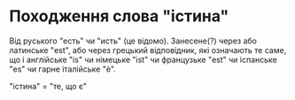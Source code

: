 # Походження слова "істина"

Від руського "есть" чи "исть" (це відомо). Занесене(?) через або латинське "est", або через грецький відповідник, які означають те саме, що і англійське "is" чи німецьке "ist" чи французьке "est" чи іспанське "es" чи гарне італійське "è".

"істина" = "те, що є"

